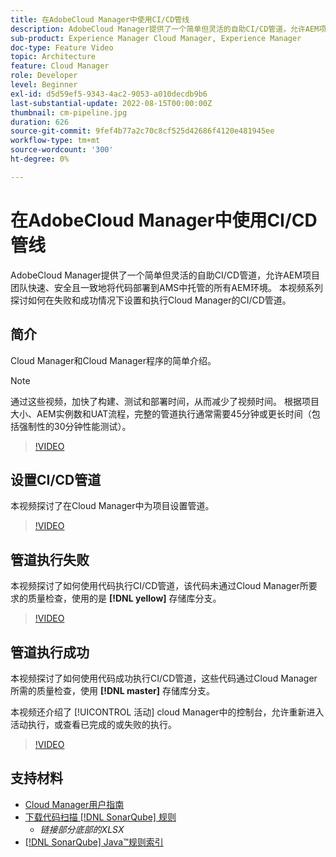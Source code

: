 ```yaml
---
title: 在AdobeCloud Manager中使用CI/CD管线
description: AdobeCloud Manager提供了一个简单但灵活的自助CI/CD管道，允许AEM项目团队快速、安全且一致地将代码部署到AMS中托管的所有AEM环境。 本视频系列探讨如何在失败和成功情况下设置和执行Cloud Manager的CI/CD管道。
sub-product: Experience Manager Cloud Manager, Experience Manager
doc-type: Feature Video
topic: Architecture
feature: Cloud Manager
role: Developer
level: Beginner
exl-id: d5d59ef5-9343-4ac2-9053-a010decdb9b6
last-substantial-update: 2022-08-15T00:00:00Z
thumbnail: cm-pipeline.jpg
duration: 626
source-git-commit: 9fef4b77a2c70c8cf525d42686f4120e481945ee
workflow-type: tm+mt
source-wordcount: '300'
ht-degree: 0%

---
```


# 在AdobeCloud Manager中使用CI/CD管线

AdobeCloud Manager提供了一个简单但灵活的自助CI/CD管道，允许AEM项目团队快速、安全且一致地将代码部署到AMS中托管的所有AEM环境。 本视频系列探讨如何在失败和成功情况下设置和执行Cloud Manager的CI/CD管道。

## 简介

Cloud Manager和Cloud Manager程序的简单介绍。

>[!NOTE]
>
>通过这些视频，加快了构建、测试和部署时间，从而减少了视频时间。 根据项目大小、AEM实例数和UAT流程，完整的管道执行通常需要45分钟或更长时间（包括强制性的30分钟性能测试）。

>[!VIDEO](https://video.tv.adobe.com/v/23082?quality=12&learn=on)

## 设置CI/CD管道

本视频探讨了在Cloud Manager中为项目设置管道。

>[!VIDEO](https://video.tv.adobe.com/v/23083?quality=12&learn=on)

## 管道执行失败

本视频探讨了如何使用代码执行CI/CD管道，该代码未通过Cloud Manager所要求的质量检查，使用的是 **[!DNL yellow]** 存储库分支。

>[!VIDEO](https://video.tv.adobe.com/v/23084?quality=12&learn=on)

## 管道执行成功

本视频探讨了如何使用代码成功执行CI/CD管道，这些代码通过Cloud Manager所需的质量检查，使用 **[!DNL master]** 存储库分支。

本视频还介绍了 [!UICONTROL 活动] cloud Manager中的控制台，允许重新进入活动执行，或查看已完成的或失败的执行。

>[!VIDEO](https://video.tv.adobe.com/v/23085?quality=12&learn=on)

## 支持材料

* [Cloud Manager用户指南](https://experienceleague.adobe.com/docs/experience-manager-cloud-manager/content/introduction.html)
* [下载代码扫描 [!DNL SonarQube] 规则](https://experienceleague.adobe.com/docs/experience-manager-cloud-manager/content/using/code-quality-testing.html)
   * *链接部分底部的XLSX*
* [[!DNL SonarQube] Java™规则索引](https://rules.sonarsource.com/java/)
